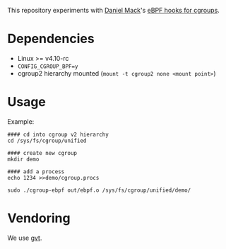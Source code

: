 This repository experiments with [Daniel Mack](https://github.com/zonque)'s [eBPF hooks for
cgroups](https://github.com/torvalds/linux/commit/ca89fa77b4488ecf2e3f72096386e8f3a58fe2fc).

# Dependencies

* Linux >= v4.10-rc
* `CONFIG_CGROUP_BPF=y`
* cgroup2 hierarchy mounted (`mount -t cgroup2 none <mount point>`)

# Usage

Example:

```
#### cd into cgroup v2 hierarchy
cd /sys/fs/cgroup/unified

#### create new cgroup
mkdir demo

#### add a process
echo 1234 >>demo/cgroup.procs

sudo ./cgroup-ebpf out/ebpf.o /sys/fs/cgroup/unified/demo/
```

# Vendoring

We use [gvt](https://github.com/FiloSottile/gvt).
